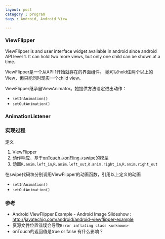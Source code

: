```yaml
---
layout: post
category : program
tags : Android, Android View

---
```


### ViewFlipper

ViewFlipper is and user interface widget available in android since android API level 1. It can hold two more views, but only one child can be shown at a time. 

ViewFlipper是一个从API 1开始就存在的界面组件。
她可以hold住两个以上的View，但只能同时现实一个child view。

ViewFlipper继承自ViewAnimator。她提供方法设定进出动作：

* `setInAnimation()`
* `setOutAnimation()`

### AnimationListener


### 实现过程

定义

1. ViewFlipper
2. 动作响应，基于[onTouch->onFling->swipe](http://neosdong.github.io/program/2014/10/15/Touch,fling%20and%20swipe/)的模型
3. 动画`R.anim.left_in`,`R.anim.left_out`,`R.anim.right_in`,`R.anim.right_out`

在swipe代码块分别调用ViewFlipper的动画函数，引用以上定义的动画

* `setInAnimation()`
* `setOutAnimation()`

### 参考

* Android ViewFlipper Example - Android Image Slideshow : http://javatechig.com/android/android-viewflipper-example
* 资源文件位置错误会导致`Error inflating class <unknown>`
* onTouch的返回值是true or false 有什么影响？
 